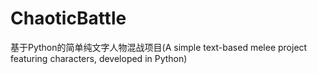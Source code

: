 # ChaoticBattle
基于Python的简单纯文字人物混战项目(A simple text-based melee project featuring characters, developed in Python)
